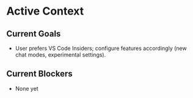 # Active Context

## Current Goals

- User prefers VS Code Insiders; configure features accordingly (new chat modes, experimental settings).

## Current Blockers

- None yet